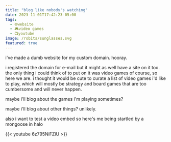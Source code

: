 ```yaml
---
title: "blog like nobody's watching"
date: 2023-11-01T17:42:23-05:00
tags:
  - 🌐website
  - 🎮video games
  - 📺youtube
image: /robits/sunglasses.svg
featured: true
---
```


i've made a dumb website for my custom domain. hooray.  

i registered the domain for e-mail but it might as well have a site on it too. the only thing i could think of to put on it was video games of course, so here we are. i thought it would be cute to curate a list of video games i'd like to play, which will mostly be strategy and board games that are too cumbersome and will never happen.  

maybe i'll blog about the games i'm playing sometimes?  

maybe i'll blog about other things? unlikely. 

also i want to test a video embed so here's me being startled by a mongoose in halo

{{< youtube 6z795NiFZiU >}}
